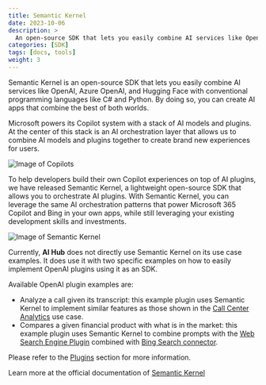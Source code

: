 ```yaml
---
title: Semantic Kernel
date: 2023-10-06
description: >
  An open-source SDK that lets you easily combine AI services like OpenAI, Azure OpenAI, and Hugging Face with conventional programming languages like C# and Python.
categories: [SDK]
tags: [docs, tools]
weight: 3
---
```


Semantic Kernel is an open-source SDK that lets you easily combine AI services like OpenAI, Azure OpenAI, and Hugging Face with conventional programming languages like C# and Python. By doing so, you can create AI apps that combine the best of both worlds.

Microsoft powers its Copilot system with a stack of AI models and plugins. At the center of this stack is an AI orchestration layer that allows us to combine AI models and plugins together to create brand new experiences for users.

![Image of Copilots](https://learn.microsoft.com/en-us/semantic-kernel/media/copilot-stack.png)

To help developers build their own Copilot experiences on top of AI plugins, we have released Semantic Kernel, a lightweight open-source SDK that allows you to orchestrate AI plugins. With Semantic Kernel, you can leverage the same AI orchestration patterns that power Microsoft 365 Copilot and Bing in your own apps, while still leveraging your existing development skills and investments.

![Image of Semantic Kernel](https://learn.microsoft.com/en-us/semantic-kernel/media/mind-and-body-of-semantic-kernel.png)

Currently, **AI Hub** does not directly use Semantic Kernel on its use case examples. It does use it with two specific examples on how to easily implement OpenAI plugins using it as an SDK.

Available OpenAI plugin examples are:

 - Analyze a call given its transcript: this example plugin uses Semantic Kernel to implement similar features as those shown in the [Call Center Analytics](../Use%20Cases/call-center-analytics.md) use case.
 - Compares a given financial product with what is in the market: this example plugin uses Semantic Kernel to combine prompts with the [Web Search Engine Plugin](https://learn.microsoft.com/en-us/dotnet/api/microsoft.semantickernel.plugins.web.websearchengineplugin) combined with [Bing Search connector](https://learn.microsoft.com/en-us/dotnet/api/microsoft.semantickernel.plugins.web.bing.bingconnector).

 Please refer to the [Plugins](../Plugins/_index.md) section for more information.

Learn more at the official documentation of [Semantic Kernel](https://learn.microsoft.com/en-us/semantic-kernel/overview/)